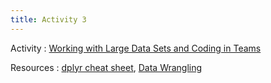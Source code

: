 ```yaml
---
title: Activity 3 
---
```


Activity
  : [Working with Large Data Sets and Coding in Teams](https://datafest-prep.github.io/class_activities/STA175_Activity3.html)

Resources 
: [dplyr cheat sheet](https://raw.githubusercontent.com/rstudio/cheatsheets/master/data-transformation.pdf), [Data Wrangling](https://datafest-prep.github.io/slides/data_wrangling.html)
